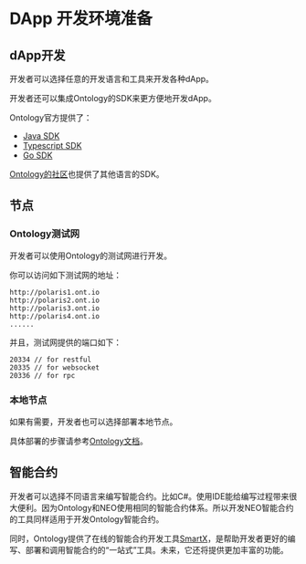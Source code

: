 # DApp 开发环境准备

## dApp开发

开发者可以选择任意的开发语言和工具来开发各种dApp。

开发者还可以集成Ontology的SDK来更方便地开发dApp。

Ontology官方提供了：

- [Java SDK](https://github.com/ontio/ontology-java-sdk)
- [Typescript SDK](https://github.com/ontio/ontology-ts-sdk)
- [Go SDK](https://github.com/ontio/ontology-go-sdk)

[Ontology的社区](https://github.com/OntologyCommunityDevelopers)也提供了其他语言的SDK。

## 节点

### Ontology测试网

开发者可以使用Ontology的测试网进行开发。

你可以访问如下测试网的地址：

````
http://polaris1.ont.io
http://polaris2.ont.io
http://polaris3.ont.io
http://polaris4.ont.io
......
````

并且，测试网提供的端口如下：

````
20334 // for restful
20335 // for websocket
20336 // for rpc
````

### 本地节点

如果有需要，开发者也可以选择部署本地节点。

具体部署的步骤请参考[Ontology文档](https://github.com/ontio/ontology)。

## 智能合约

开发者可以选择不同语言来编写智能合约。比如C#。使用IDE能给编写过程带来很大便利。因为Ontology和NEO使用相同的智能合约体系。所以开发NEO智能合约的工具同样适用于开发Ontology智能合约。

同时，Ontology提供了在线的智能合约开发工具[SmartX](http://smartx.ont.io/#/)，是帮助开发者更好的编写、部署和调用智能合约的“一站式”工具。未来，它还将提供更加丰富的功能。

